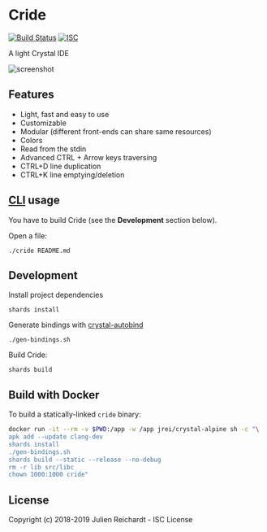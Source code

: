# Cride

[![Build Status](https://cloud.drone.io/api/badges/j8r/cride/status.svg)](https://cloud.drone.io/j8r/cride)
[![ISC](https://img.shields.io/badge/License-ISC-blue.svg?style=flat-square)](https://en.wikipedia.org/wiki/ISC_license)

A light Crystal IDE

![screenshot](https://i.imgur.com/UCSsnDz.png)

## Features

* Light, fast and easy to use
* Customizable
* Modular (different front-ends can share same resources)
* Colors
* Read from the stdin
* Advanced CTRL + Arrow keys traversing
* CTRL+D line duplication
* CTRL+K line emptying/deletion

## [CLI](https://github.com/j8r/clicr) usage

You have to build Cride (see the **Development** section below).

Open a file:

`./cride README.md`

## Development

Install project dependencies

`shards install`

Generate bindings with [crystal-autobind](https://github.com/j8r/crystal-autobind)

`./gen-bindings.sh`

Build Cride:

`shards build`

## Build with Docker

To build a statically-linked `cride` binary:

```sh
docker run -it --rm -v $PWD:/app -w /app jrei/crystal-alpine sh -c "\
apk add --update clang-dev
shards install
./gen-bindings.sh
shards build --static --release --no-debug
rm -r lib src/libc
chown 1000:1000 cride"
```

## License

Copyright (c) 2018-2019 Julien Reichardt - ISC License

